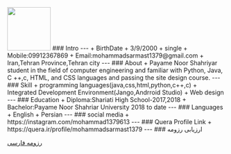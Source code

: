 <img src="http://s14.picofile.com/file/8409832200/ft.jpg" width="100" height="100">
### Intro
---
+ BirthDate
+ 3/9/2000
+ single
+ Mobile:09912367869
+ Email:mohammadsarmast1379@gmail.com
+ Iran,Tehran Province,Tehran city
---
### About
+ Payame Noor Shahriyar student in the field of computer engineering and familiar with Python, Java, C ++,c, HTML, and CSS languages and passing the site design course.
---
### Skill
+ programming languages(java,css,html,python,c++,c)
+ Integrated Development Environment(Jango,Andrroid Studio)
+ Web design
---
### Education
+ Diploma:Shariati High School-2017,2018
+ Bachelor:Payame Noor Shahriar University 2018 to date
---
### Languages
+ English
+ Persian
---
### social media
+ https://instagram.com/mohammad1379613
---
### Quera Profile Link
+ https://quera.ir/profile/mohammadsarmast1379
---
### ارزیابی رزومه

[رزومه فارسی](/Resume-fa.md)
